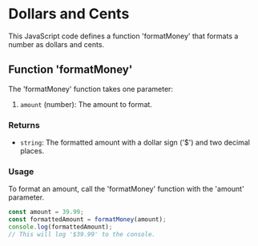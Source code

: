 # Dollars and Cents

This JavaScript code defines a function 'formatMoney' that formats a number as dollars and cents.

## Function 'formatMoney'

The 'formatMoney' function takes one parameter:

1. `amount` (number): The amount to format.

### Returns

- `string`: The formatted amount with a dollar sign ('$') and two decimal places.

### Usage

To format an amount, call the 'formatMoney' function with the 'amount' parameter.

```javascript
const amount = 39.99;
const formattedAmount = formatMoney(amount);
console.log(formattedAmount);
// This will log '$39.99' to the console.
